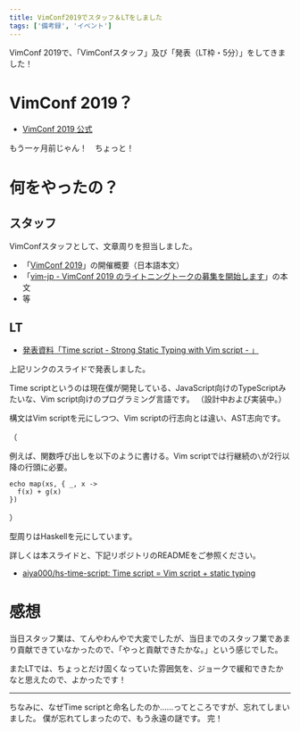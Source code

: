 ```yaml
---
title: VimConf2019でスタッフ＆LTをしました
tags: ['備考録', 'イベント']
---
```


VimConf 2019で、「VimConfスタッフ」及び「発表（LT枠・5分）」をしてきました！

# VimConf 2019？

- [VimConf 2019 公式](https://vimconf.org/2019/)

もう一ヶ月前じゃん！　ちょっと！

# 何をやったの？
## スタッフ

VimConfスタッフとして、文章周りを担当しました。

- 「[VimConf 2019](https://vimconf.org/2019/)」の開催概要（日本語本文）
- 「[vim-jp - VimConf 2019 のライトニングトークの募集を開始します](https://vim-jp.org/blog/2019/09/02/vimconf2019-CFP-open-for-LT-ja.html)」の本文
- 等

## LT

- [発表資料「Time script - Strong Static Typing with Vim script - 」](https://aiya000.github.io/Maid/about-time-script/)

上記リンクのスライドで発表しました。

Time scriptというのは現在僕が開発している、JavaScript向けのTypeScriptみたいな、Vim script向けのプログラミング言語です。
（設計中および実装中。）

構文はVim scriptを元にしつつ、Vim scriptの行志向とは違い、AST志向です。

（

例えば、関数呼び出しを以下のように書ける。Vim scriptでは行継続の`\`が2行以降の行頭に必要。

```vim
echo map(xs, { _, x ->
  f(x) + g(x)
})
```

）

型周りはHaskellを元にしています。

詳しくは本スライドと、下記リポジトリのREADMEをご参照ください。

- [aiya000/hs-time-script: Time script = Vim script + static typing](https://github.com/aiya000/hs-time-script)

# 感想

当日スタッフ業は、てんやわんやで大変でしたが、当日までのスタッフ業であまり貢献できていなかったので、「やっと貢献できたかな。」という感じでした。

またLTでは、ちょっとだけ固くなっていた雰囲気を、ジョークで緩和できたかなと思えたので、よかったです！

- - -

ちなみに、なぜTime scriptと命名したのか……ってところですが、忘れてしまいました。
僕が忘れてしまったので、もう永遠の謎です。
完！
